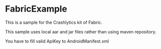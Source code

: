 # FabricExample
This is a sample for the Crashlytics kit of Fabric.

This sample uses local aar and jar files rather than using maven repository.

You have to fill valid ApiKey to AndroidManifest.xml
